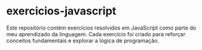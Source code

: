 # exercicios-javascript
Este repositório contém exercícios resolvidos em JavaScript como parte do meu aprendizado da linguagem. Cada exercício foi criado para reforçar conceitos fundamentais e explorar a lógica de programação.
